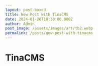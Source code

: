 ```yaml
---
layout: post-boxed
title: New Post with TinaCMS
date: 2024-01-20T18:30:00.000Z
author: Admin
post_image: /assets/images/art/tb2.webp
permalink: /posts/new-post-with-tinacms
---
```


# TinaCMS
